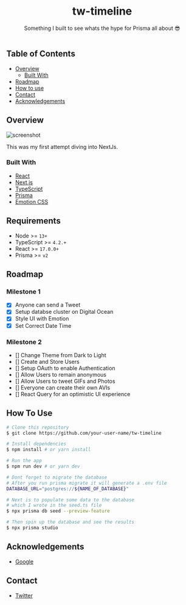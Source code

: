 <!-- Please update value in the {}  -->

<h1 align="center">tw-timeline</h1>

<div align="center">
   Something I built to see whats the hype for Prisma all about 😎
</div>

<br>

<!-- TABLE OF CONTENTS -->

## Table of Contents

- [Overview](#overview)
  - [Built With](#built-with)
- [Roadmap](#roadmap)
- [How to use](#how-to-use)
- [Contact](#contact)
- [Acknowledgements](#acknowledgements)

<!-- OVERVIEW -->

## Overview

![screenshot](https://user-images.githubusercontent.com/5723692/103759063-f60c0080-4fc7-11eb-8dc2-6a6c206c5022.png)

This was my first attempt diving into NextJs.

### Built With

<!-- This section should list any major frameworks that you built your project using. Here are a few examples.-->

- [React](https://reactjs.org/)
- [Next.js](https://nextjs.org/)
- [TypeScript](https://www.typescriptlang.org/)
- [Prisma](https://www.prisma.io/)
- [Emotion CSS](https://emotion.sh/docs/introduction)

## Requirements

- Node >= `13+`
- TypeScript >= `4.2.+`
- React >= `17.0.0+`
- Prisma >= `v2`

## Roadmap

### Milestone 1

- [x] Anyone can send a Tweet
- [x] Setup databse cluster on Digital Ocean
- [x] Style UI with Emotion
- [x] Set Correct Date Time

### Milestone 2

- [] Change Theme from Dark to Light
- [] Create and Store Users
- [] Setup OAuth to enable Authentication
- [] Allow Users to remain anonymous
- [] Allow Users to tweet GIFs and Photos
- [] Everyone can create their own AVIs
- [] React Query for an optimistic UI experience

## How To Use

<!-- Example: -->

```bash
# Clone this repository
$ git clone https://github.com/your-user-name/tw-timeline

# Install dependencies
$ npm install # or yarn install

# Run the app
$ npm run dev # or yarn dev

# Dont forget to migrate the database
# After you run prisma migrate it will generate a .env file
DATABASE_URL="postgres://${NAME_OF_DATABASE}"

# Next is to populate some data to the database
# which I wrote in the seed.ts file
$ npx prisma db seed --preview-feature

# Then spin up the database and see the results
$ npx prisma studio

```

## Acknowledgements

<!-- This section should list any articles or add-ons/plugins that helps you to complete the project. This is optional but it will help you in the future. For example: -->

- [Google](https://www.google.com/)

## Contact

- [Twitter](https://{twitter.com/saschamars})
